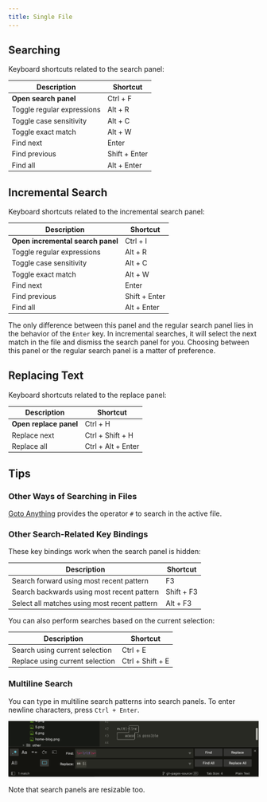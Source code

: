 ```yaml
---
title: Single File
---
```


## Searching

Keyboard shortcuts related to the search panel:

|        Description         |   Shortcut    |
| -------------------------- | ------------- |
| **Open search panel**      | Ctrl + F      |
| Toggle regular expressions | Alt + R       |
| Toggle case sensitivity    | Alt + C       |
| Toggle exact match         | Alt + W       |
| Find next                  | Enter         |
| Find previous              | Shift + Enter |
| Find all                   | Alt + Enter   |


## Incremental Search

Keyboard shortcuts related to the incremental search panel:

|        Description         |   Shortcut    |
| --------------------------------- | ------------- |
| **Open incremental search panel** | Ctrl + I      |
| Toggle regular expressions        | Alt + R       |
| Toggle case sensitivity           | Alt + C       |
| Toggle exact match                | Alt + W       |
| Find next                         | Enter         |
| Find previous                     | Shift + Enter |
| Find all                          | Alt + Enter   |


The only difference between this panel
and the regular search panel
lies in the behavior of the `Enter` key.
In incremental searches,
it will select the next match in the file
and dismiss the search panel for you.
Choosing between this panel or the regular search panel
is a matter of preference.


## Replacing Text

Keyboard shortcuts related to the replace panel:


| Description            | Shortcut           |
| ---------------------- | ------------------ |
| **Open replace panel** | Ctrl + H           |
| Replace next           | Ctrl + Shift + H   |
| Replace all            | Ctrl + Alt + Enter |


## Tips
### Other Ways of Searching in Files

[Goto Anything](#)
provides the operator `#`
to search in the active file.

### Other Search-Related Key Bindings

These key bindings work
when the search panel is hidden:

| Description                                  | Shortcut   |
| -------------------------------------------- | ---------- |
| Search forward using most recent pattern     | F3         |
| Search backwards using most recent pattern   | Shift + F3 |
| Select all matches using most recent pattern | Alt + F3   |

You can also perform searches
based on the current selection:

| Description                     | Shortcut         |
| ------------------------------- | ---------------- |
| Search using current selection  | Ctrl + E         |
| Replace using current selection | Ctrl + Shift + E |

### Multiline Search

You can type in multiline search patterns
into search panels.
To enter newline characters,
press `Ctrl + Enter`.

![Mutiline Replace](../images/2_3-search-replace-multi-line.png)

Note that search panels are resizable too.
